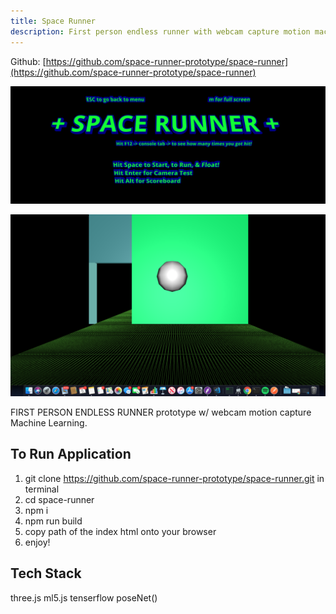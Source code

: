 ```yaml
---
title: Space Runner
description: First person endless runner with webcam capture motion machine learning.
---
```


Github: [https://github.com/space-runner-prototype/space-runner](https://github.com/space-runner-prototype/space-runner)

![](space-runner.png)

![](space-runner-gameplay.png)

FIRST PERSON ENDLESS RUNNER prototype w/ webcam motion capture Machine Learning.

## To Run Application

1. git clone https://github.com/space-runner-prototype/space-runner.git in terminal
2. cd space-runner
3. npm i
4. npm run build
5. copy path of the index html onto your browser
6. enjoy!

## Tech Stack

three.js
ml5.js
tenserflow
poseNet()
